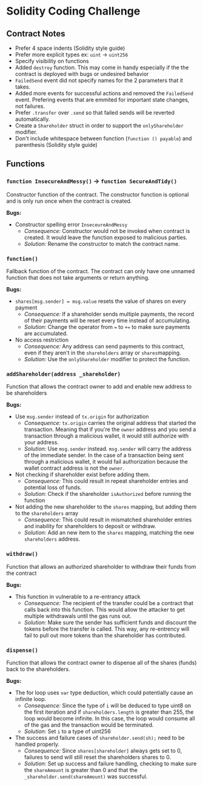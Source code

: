 # Solidity Coding Challenge

## Contract Notes
- Prefer 4 space indents (Solidity style guide)
- Prefer more explicit types ex: `uint` -> `uint256`
- Specify visibility on functions
- Added `destroy` function.  This may come in handy especially if the the contract is deployed with bugs or undesired behavior
- `FailedSend` event did not specify names for the 2 parameters that it takes.
- Added more events for successful actions and removed the `FailedSend` event.  Prefering events that are emmited for important state changes, not failures.
- Prefer `.transfer` over `.send` so that failed sends will be reverted automatically.
- Create a `Shareholder` struct in order to support the `onlyShareholder` modifier.
- Don't include whitespace between function (`function () payable`) and parenthesis (Solidity style guide)

## Functions

### `function InsecureAndMessy()` -> `function SecureAndTidy()`
Constructor function of the contract. The constructor function is optional and is only run once when the contract is created.

**Bugs:**
- Constructor spelling error `InseceureAndMessy`
  - *Consequence:* Constructor would not be invoked when contract is created.  It would leave the function exposed to malicious parties.
  - *Solution:* Rename the constructor to match the contract name.

### `function()`
Fallback function of the contract.  The contract can only have one unnamed function that does not take arguments or return anything.

**Bugs:**
- `shares[msg.sender] = msg.value` resets the value of shares on every payment
  - *Consequence:* If a shareholder sends multiple payments, the record of their payments will be reset every time instead of accumulating.
  - *Solution:* Change the operator from `=` to `+=` to make sure payments are accumulated.
- No access restriction
  - *Consequence:* Any address can send payments to this contract, even if they aren't in the `shareholders` array or `shares`mapping.
  - *Solution:* Use the `onlyShareholder` modifier to protect the function.

### `addShareholder(address _shareholder)`
Function that allows the contract owner to add and enable new address to be shareholders

**Bugs:**
- Use `msg.sender` instead of `tx.origin` for authorization
  - *Consequence:* `tx.origin` carries the original address that started the transaction. Meaning that if you're the `owner` address and you send a transaction through a malicious wallet, it would still authorize with your address.
  - *Solution:* Use `msg.sender` instead.  `msg.sender` will carry the address of the immediate sender.  In the case of a transaction being sent through a malicious wallet, it would fail authorization because the wallet contract address is not the `owner`.
- Not checking if shareholder exist before adding them.
  - *Consequence:* This could result in repeat shareholder entries and potential loss of funds.
  - *Solution:* Check if the shareholder `isAuthorized` before running the function
- Not adding the new shareholder to the `shares` mapping, but adding them to the `shareholders` array
  - *Consequence:* This could result in mismatched shareholder entries and inability for shareholders to deposit or withdraw.
  - *Solution:* Add an new item to the `shares` mapping, matching the new `shareholders` address.

### `withdraw()`
Function that allows an authorized shareholder to withdraw their funds from the contract

**Bugs:**
- This function in vulnerable to a re-entrancy attack
  - *Consequence:*  The recipient of the transfer could be a contract that calls back into this function.  This would allow the attacker to get multiple withdrawals until the gas runs out.
  - *Solution:*  Make sure the sender has sufficient funds and discount the tokens before the transfer is called.  This way, any re-entrency will fail to pull out more tokens than the shareholder has contributed.

### `dispense()`
Function that allows the contract owner to dispense all of the shares (funds) back to the shareholders.

**Bugs:**
- The for loop uses `var` type deduction, which could potentially cause an infinite loop.
  - *Consequence:* Since the type of `i` will be deduced to type uint8 on the first iteration and if `shareholders.length` is greater than 255, the loop would become infinite.  In this case, the loop would consume all of the gas and the transaction would be terminated.
  - *Solution:* Set `i` to a type of uint256
- The success and failure cases of `shareholder.send(sh);` need to be handled properly.
  - *Consequence:* Since `shares[shareholder]` always gets set to 0, failures to send will still reset the shareholders shares to 0.
  - *Solution:* Set up success and failure handling, checking to make sure the `shareAmount` is greater than 0 and that the `_shareholder.send(shareAmount)` was successful.
